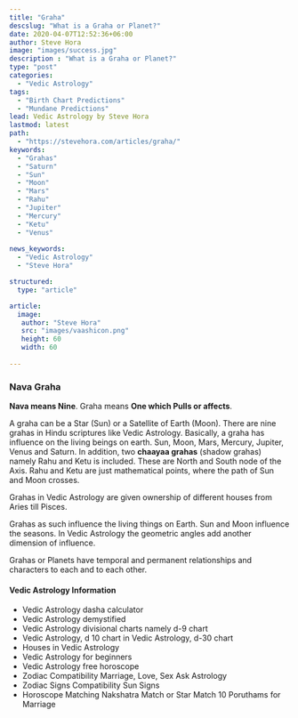 ```yaml
---
title: "Graha"
descslug: "What is a Graha or Planet?"
date: 2020-04-07T12:52:36+06:00
author: Steve Hora
image: "images/success.jpg"
description : "What is a Graha or Planet?"
type: "post"
categories: 
  - "Vedic Astrology"
tags:
  - "Birth Chart Predictions"
  - "Mundane Predictions"
lead: Vedic Astrology by Steve Hora
lastmod: latest 
path:
  - "https://stevehora.com/articles/graha/"
keywords:
  - "Grahas"
  - "Saturn"
  - "Sun"
  - "Moon"
  - "Mars"
  - "Rahu"
  - "Jupiter"
  - "Mercury"
  - "Ketu"
  - "Venus"
  
news_keywords:
  - "Vedic Astrology"
  - "Steve Hora"

structured:
  type: "article"

article:
  image:
   author: "Steve Hora"
   src: "images/vaashicon.png"
   height: 60
   width: 60
  
---
```


### Nava Graha

**Nava means Nine**. Graha means  **One which Pulls or affects**.

A graha can be a Star (Sun) or a Satellite of Earth (Moon).
There are nine grahas in Hindu scriptures like Vedic Astrology.
Basically, a graha has influence on the living beings on earth.
Sun, Moon, Mars, Mercury, Jupiter, Venus and Saturn. In addition, two  **chaayaa grahas** (shadow grahas) namely Rahu and Ketu is included. These are North and South node of the Axis.
Rahu and Ketu are just mathematical points, where the path of Sun and Moon crosses.

Grahas in Vedic Astrology are given ownership of different houses from Aries till Pisces.

Grahas as such influence the living things on Earth. Sun and Moon influence the seasons. In Vedic Astrology the geometric angles add another dimension of influence.

Grahas or Planets have temporal and permanent relationships and characters to each and to each other.

[//]: # (This syntax works like a comment, and won't appear in any output. Below is html comment which will not be rendered but word counted)

#### Vedic Astrology Information

* Vedic Astrology dasha calculator
* Vedic Astrology demystified
* Vedic Astrology divisional charts namely d-9 chart
* Vedic Astrology, d 10 chart in Vedic Astrology, d-30 chart
* Houses in Vedic Astrology
* Vedic Astrology for beginners
* Vedic Astrology free horoscope
* Zodiac Compatibility   Marriage, Love, Sex Ask Astrology
* Zodiac Signs Compatibility   Sun Signs
* Horoscope Matching   Nakshatra Match or Star Match   10 Poruthams for Marriage
